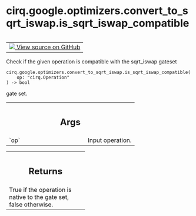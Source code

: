 <div itemscope itemtype="http://developers.google.com/ReferenceObject">
<meta itemprop="name" content="cirq.google.optimizers.convert_to_sqrt_iswap.is_sqrt_iswap_compatible" />
<meta itemprop="path" content="Stable" />
</div>

# cirq.google.optimizers.convert_to_sqrt_iswap.is_sqrt_iswap_compatible

<!-- Insert buttons and diff -->

<table class="tfo-notebook-buttons tfo-api" align="left">

<td>
  <a target="_blank" href="https://github.com/quantumlib/cirq/tree/master/cirq/google/optimizers/convert_to_sqrt_iswap.py">
    <img src="https://www.tensorflow.org/images/GitHub-Mark-32px.png" />
    View source on GitHub
  </a>
</td>
</table>



Check if the given operation is compatible with the sqrt_iswap gateset

<pre class="devsite-click-to-copy prettyprint lang-py tfo-signature-link">
<code>cirq.google.optimizers.convert_to_sqrt_iswap.is_sqrt_iswap_compatible(
    op: "cirq.Operation"
) -> bool
</code></pre>



<!-- Placeholder for "Used in" -->
gate set.

<!-- Tabular view -->
 <table class="responsive fixed orange">
<colgroup><col width="214px"><col></colgroup>
<tr><th colspan="2"><h2 class="add-link">Args</h2></th></tr>

<tr>
<td>
`op`
</td>
<td>
Input operation.
</td>
</tr>
</table>



<!-- Tabular view -->
 <table class="responsive fixed orange">
<colgroup><col width="214px"><col></colgroup>
<tr><th colspan="2"><h2 class="add-link">Returns</h2></th></tr>
<tr class="alt">
<td colspan="2">
True if the operation is native to the gate set, false otherwise.
</td>
</tr>

</table>

